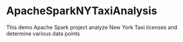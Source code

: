 # ApacheSparkNYTaxiAnalysis

This demo Apache Spark project analyze New York Taxi licenses and determine various data points
